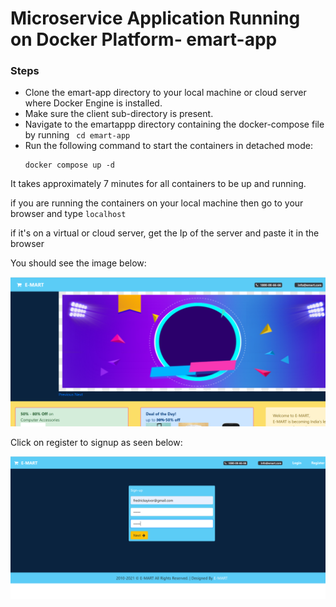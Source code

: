 # Microservice Application Running on Docker Platform- emart-app

### Steps
- Clone the emart-app directory to your local machine or cloud server where Docker Engine is installed.
- Make sure the client sub-directory is present.
- Navigate to the emartappp directory containing the docker-compose file by running ``` cd emart-app```
- Run the following command to start the containers in detached mode:
  ```
  docker compose up -d
  ```

 It takes approximately 7 minutes for all containers to be up and running. 
 
 if you are running the containers on your local machine then go to your browser and type ```localhost``` 

 if it's on a virtual or cloud server, get the Ip of the server and paste it in the browser

 You should see the image below:

 ![image info](./emart_homepage.PNG)

Click on register to signup as seen below:

![image info](./emart-reg-page.PNG)


